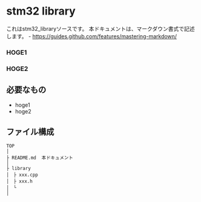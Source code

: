 # stm32 library
これはstm32_libraryソースです。
本ドキュメントは、マークダウン書式で記述します。
	- https://guides.github.com/features/mastering-markdown/

### HOGE1

### HOGE2


## 必要なもの
- hoge1
- hoge2

## ファイル構成

```
TOP
│
├ README.md  本ドキュメント
│
├ library
│　├ xxx.cpp
│　├ xxx.h
│　└ 
│
```


